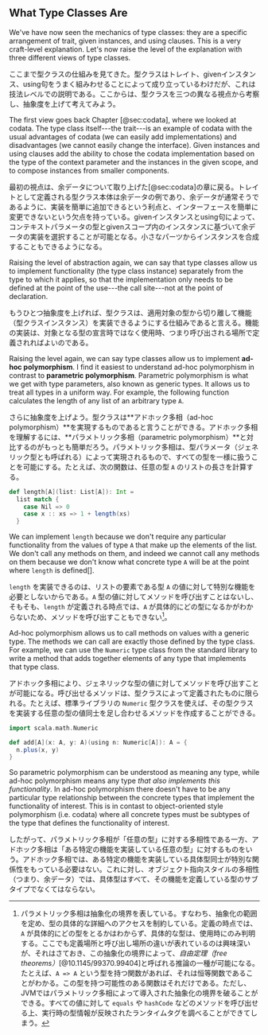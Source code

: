 ## What Type Classes Are

We've have now seen the mechanics of type classes: they are a specific arrangement of trait, given instances, and using clauses. This is a very craft-level explanation. Let's now raise the level of the explanation with three different views of type classes.

ここまで型クラスの仕組みを見てきた。型クラスはトレイト、givenインスタンス、using句をうまく組みわせることによって成り立っているわけだが、これは技法レベルでの説明である。ここからは、型クラスを三つの異なる視点から考察し、抽象度を上げて考えてみよう。

The first view goes back Chapter [@sec:codata], where we looked at codata. The type class itself---the trait---is an example of codata with the usual advantages of codata (we can easily add implementations) and disadvantages (we cannot easily change the interface). Given instances and using clauses add the ability to chose the codata implementation based on the type of the context parameter and the instances in the given scope, and to compose instances from smaller components.

最初の視点は、余データについて取り上げた[@sec:codata]の章に戻る。トレイトとして定義される型クラス本体は余データの例であり、余データが通常そうであるように、実装を簡単に追加できるという利点と、インターフェースを簡単に変更できないという欠点を持っている。givenインスタンスとusing句によって、コンテキストパラメータの型とgivenスコープ内のインスタンスに基づいて余データの実装を選択することが可能となる。小さなパーツからインスタンスを合成することもできるようになる。

Raising the level of abstraction again, we can say that type classes allow us to implement functionality (the type class instance) separately from the type to which it applies, so that the implementation only needs to be defined at the point of the use---the call site---not at the point of declaration.

もうひとつ抽象度を上げれば、型クラスは、適用対象の型から切り離して機能（型クラスインスタンス）を実装できるようにする仕組みであると言える。機能の実装は、対象となる型の宣言時ではなく使用時、つまり呼び出される場所で定義されればよいのである。

Raising the level again, we can say type classes allow us to implement **ad-hoc polymorphism**. I find it easiest to understand ad-hoc polymorphism in contrast to **parametric polymorphism**. Parametric polymorphism is what we get with type parameters, also known as generic types. It allows us to treat all types in a uniform way. For example, the following function calculates the length of any list of an arbitrary type `A`.

さらに抽象度を上げよう。型クラスは**アドホック多相（ad-hoc polymorphism）**を実現するものであると言うことができる。アドホック多相を理解するには、**パラメトリック多相（parametric polymorphism）**と対比するのがもっとも簡単だろう。パラメトリック多相は、型パラメータ（ジェネリック型とも呼ばれる）によって実現されるもので、すべての型を一様に扱うことを可能にする。たとえば、次の関数は、任意の型 `A` のリストの長さを計算する。

```scala mdoc:silent
def length[A](list: List[A]): Int =
  list match {
    case Nil => 0
    case x :: xs => 1 + length(xs)
  }
```

We can implement `length` because we don't require any particular functionality from the values of type `A` that make up the elements of the list. We don't call any methods on them, and indeed we cannot call any methods on them because we don't know what concrete type `A` will be at the point where `length` is defined[].

`length` を実装できるのは、リストの要素である型 `A` の値に対して特別な機能を必要としないからである。`A` 型の値に対してメソッドを呼び出すことはないし、そもそも、`length` が定義される時点では、`A` が具体的にどの型になるかがわからないため、メソッドを呼び出すこともできない[^abstraction]。

Ad-hoc polymorphism allows us to call methods on values with a generic type. The methods we can call are exactly those defined by the type class. For example, we can use the `Numeric` type class from the standard library to write a method that adds together elements of any type that implements that type class.

アドホック多相により、ジェネリックな型の値に対してメソッドを呼び出すことが可能になる。呼び出せるメソッドは、型クラスによって定義されたものに限られる。たとえば、標準ライブラリの `Numeric` 型クラスを使えば、その型クラスを実装する任意の型の値同士を足し合わせるメソッドを作成することができる。

```scala mdoc:silent
import scala.math.Numeric

def add[A](x: A, y: A)(using n: Numeric[A]): A = {
  n.plus(x, y)
}
```

So parametric polymorphism can be understood as meaning any type, while ad-hoc polymorphism means any type *that also implements this functionality*. In ad-hoc polymorphism there doesn't have to be any particular type relationship between the concrete types that implement the functionality of interest. This is in contast to object-oriented style polymorphism (i.e. codata) where all concrete types must be subtypes of the type that defines the functionality of interest.

したがって、パラメトリック多相が「任意の型」に対する多相性である一方、アドホック多相は「ある特定の機能を実装している任意の型」に対するものをいう。アドホック多相では、ある特定の機能を実装している具体型同士が特別な関係性をもっている必要はない。これに対し、オブジェクト指向スタイルの多相性（つまり、余データ）では、具体型はすべて、その機能を定義している型のサブタイプでなくてはならない。

[^abstraction]: パラメトリック多相は抽象化の境界を表している。すなわち、抽象化の範囲を定め、型の具体的な詳細へのアクセスを制約している。定義の時点では、`A` が具体的にどの型をとるかはわからず、具体的な型は、使用時にのみ判明する。ここでも定義場所と呼び出し場所の違いが表れているのは興味深いが、それはさておき、この抽象化の境界によって、*自由定理（free theorems）*[@10.1145/99370.99404]と呼ばれる推論の一種が可能になる。たとえば、`A => A` という型を持つ関数があれば、それは恒等関数であることがわかる。この型を持つ可能性のある関数はそれだけである。ただし、JVMではパラメトリック多相によって導入された抽象化の境界を破ることができる。すべての値に対して `equals` や `hashCode` などのメソッドを呼び出せる上、実行時の型情報が反映されたランタイムタグを調べることができてしまう。
